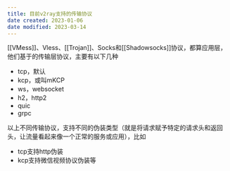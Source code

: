 ```yaml
---
title: 目前v2ray支持的传输协议
date created: 2023-01-06
date modified: 2023-03-14
---
```


[[VMess]]、Vless、[[Trojan]]、Socks和[[Shadowsocks]]协议，都算应用层，他们基于的传输层协议，主要有以下几种

- tcp，默认
- kcp，或叫mKCP
- ws，websocket
- h2，http2
- quic
- grpc

以上不同传输协议，支持不同的伪装类型（就是将请求赋予特定的请求头和返回头，让流量看起来像一个正常的服务或应用），比如

- tcp支持http伪装
- kcp支持微信视频协议伪装等
